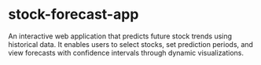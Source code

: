 # stock-forecast-app
An interactive web application that predicts future stock trends using historical data. It enables users to select stocks, set prediction periods, and view forecasts with confidence intervals through dynamic visualizations.
